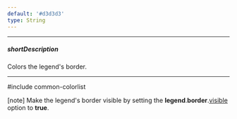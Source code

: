 ```yaml
---
default: '#d3d3d3'
type: String
---
```

---
##### shortDescription
Colors the legend's border.

---
#include common-colorlist

[note] Make the legend's border visible by setting the **legend**.**border**.[visible](/api-reference/20%20Data%20Visualization%20Widgets/dxFunnel/1%20Configuration/legend/border/visible.md '{basewidgetpath}/Configuration/legend/border/#visible') option to **true**.